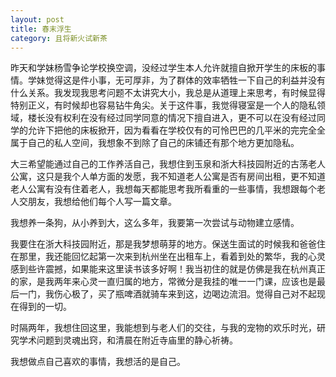 ```yaml
---
layout: post
title: 春末浮生
category: 且将新火试新茶
---
```


昨天和学妹杨雪争论学校换空调，没经过学生本人允许就擅自掀开学生的床板的事情。学妹觉得这是件小事，无可厚非，为了群体的效率牺牲一下自己的利益并没有什么关系。我发现我思考问题不太讲究大小，我总是从道理上来思考，有时候显得特别正义，有时候却也容易钻牛角尖。关于这件事，我觉得寝室是一个人的隐私领域，楼长没有权利在没有经过同学同意的情况下擅自进入，更不可以在没有经过同学的允许下把他的床板掀开，因为看看在学校仅有的可怜巴巴的几平米的完完全全属于自己的私人空间，我想象不到除了自己的床铺还有那个地方更加隐私。

大三希望能通过自己的工作养活自己，我想住到玉泉和浙大科技园附近的古荡老人公寓，这只是我个人单方面的发愿，我不知道老人公寓是否有房间出租，更不知道老人公寓有没有住着老人，我想每天都能思考我所看重的一些事情，我想跟每个老人交朋友，我想给他们每个人写一篇文章。

我想养一条狗，从小养到大，这么多年，我要第一次尝试与动物建立感情。

我要住在浙大科技园附近，那是我梦想萌芽的地方。保送生面试的时候我和爸爸住在那里，我还能回忆起第一次来到杭州坐在出租车上，看着到处的繁华，我的心灵感到些许震撼，如果能来这里读书该多好啊！我当初住的就是仿佛是我在杭州真正的家，是我两年来心灵一直归属的地方，常微分是我挂的唯一一门课，应该也是最后一门，我伤心极了，买了瓶啤酒就骑车来到这，边喝边流泪。觉得自己对不起现在得到的一切。

时隔两年，我想住回这里，我能想到与老人们的交往，与我的宠物的欢乐时光，研究学术问题到灵魂出窍，和清晨在附近寺庙里的静心祈祷。

我想做点自己喜欢的事情，我想活的是自己。

